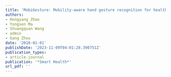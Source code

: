 ```yaml
---
title: 'MobiGesture: Mobility-aware hand gesture recognition for healthcare'
authors:
- Hongyang Zhao
- Yongsen Ma
- Shuangquan Wang
- admin
- Gang Zhou
date: '2018-01-01'
publishDate: '2023-11-09T04:01:28.390751Z'
publication_types:
- article-journal
publication: '*Smart Health*'
url_pdf: '' 
---
```


